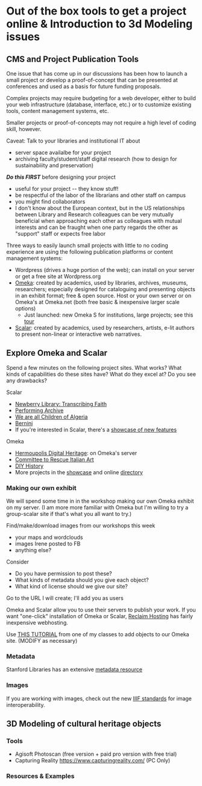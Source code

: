 # Out of the box tools to get a project online & Introduction to 3d Modeling issues

## CMS and Project Publication Tools
One issue that has come up in our discussions has been how to launch a small project or develop a proof-of-concept that can be presented at conferences and used as a basis for future funding proposals.

Complex projects may require budgeting for a web developer, either to build your web infrastructure (database, interface, etc.) or to customize existing tools, content management systems, etc.

Smaller projects or proof-of-concepts may not require a high level of coding skill, however.

Caveat:  Talk to your libraries and institutional IT about 
* server space availalbe for your project
* archiving faculty/student/staff digital research (how to design for sustainabiiity and preservation)

**_Do this FIRST_** before designing your project
* useful for your project -- they know stuff!
* be respectful of the labor of the librarians and other staff on campus
* you might find collaborators
* I don't know about the European context, but in the US relationships between Library and Research colleagues can be very mutually beneficial when approaching each other as colleagues with mutual interests and can be fraught when one party regards the other as "support" staff or expects free labor

Three ways to easily launch small projects with little to no coding experience are using the following publication platforms or content management systems:
* Wordpress (drives a huge portion of the web); can install on your server or get a free site at Wordpress.org
* [Omeka](http://www.omeka.org/): created by academics, used by libraries, archives, museums, researchers; especially designed for cataloguing and presenting objects in an exhibit format; free & open source.  Host or your own server or on Omeka's at Omeka.net (both free basic & inexpensive larger scale options)
  * Just launched:  new Omeka S for institutions, large projects; see this [tour](http://omeka.org/s/tour/)
* [Scalar](https://scalar.usc.edu/scalar/): created by academics, used by researchers, artists, e-lit authors to present non-linear or interactive web narratives.

## Explore Omeka and Scalar

Spend a few minutes on the following project sites.  What works? What kinds of capabilities do these sites have? What do they excel at? Do you see any drawbacks?

Scalar
* [Newberry Library: Transcribing Faith](http://publications.newberry.org/dig/rc-transcribe/index)
* [Performing Archive](http://scalar.usc.edu/works/performingarchive/index)
* [We are all Children of Algeria](http://scalar.usc.edu/nehvectors/mirzoeff/index)
* [Bernini](http://scalar.usc.edu/hc/caa.reviews-bernini/index)
* If you're interested in Scalar, there's a [showcase of new features](https://scalar.usc.edu/anvc_site/scalar/showcase/)

Omeka
* [Hermoupolis Digital Heritage](http://info.omeka.net/showcase/example/hermoupolis.html): on Omeka's server
* [Committee to Rescue Italian Art](https://cria.itatti.harvard.edu/)
* [DIY History](http://diyhistory.lib.uiowa.edu/)
* More projects in the [showcase](http://omeka.org/classic/showcase/) and online [directory](http://omeka.org/classic/directory/)

### Making our own exhibit

We will spend some time in in the workshop making our own Omeka exhibit on my server. (I am more more familiar with Omeka but I'm willing to try a group-scalar site if that's what you all want to try.)

Find/make/download images from our workshops this week
  * your maps and wordclouds
  * images Irene posted to FB
  * anything else?
  
Consider
* Do you have permission to post these?
* What kinds of metadata should you give each object?
* What kind of license should we give our site?

Go to the URL I will create; I'll add you as users

Omeka and Scalar allow you to use their servers to publish your work.  If you want "one-click" installation of Omeka or Scalar, [Reclaim Hosting](https://reclaimhosting.com/) has fairly inexpensive webhosting.

Use [THIS TUTORIAL](https://github.com/ctschroeder/tutorials/blob/master/add-omeka-items.md) from one of my classes to add objects to our Omeka site.  (MODIFY as necessary)

### Metadata
Stanford Libraries has an extensive [metadata resource](http://library.stanford.edu/research/data-management-services/data-best-practices/creating-metadata)

### Images

If you are working with images, check out the new [IIIF standards](http://iiif.io/) for image interoperability.

## 3D Modeling of cultural heritage objects

### Tools
* Agisoft Photoscan (free version + paid pro version with free trial)
* Capturing Reality https://www.capturingreality.com/ (PC Only)

### Resources & Examples
